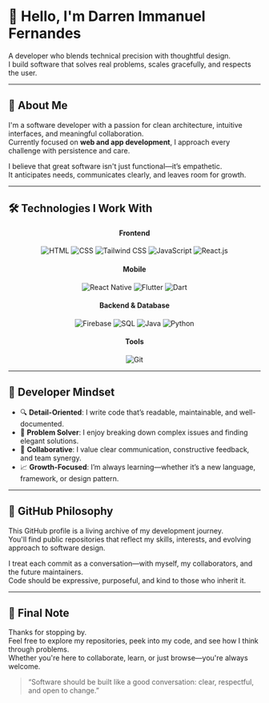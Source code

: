 # 👋 Hello, I'm Darren Immanuel Fernandes

A developer who blends technical precision with thoughtful design.  
I build software that solves real problems, scales gracefully, and respects the user.

---

## 💼 About Me

I'm a software developer with a passion for clean architecture, intuitive interfaces, and meaningful collaboration.  
Currently focused on **web and app development**, I approach every challenge with persistence and care.

I believe that great software isn't just functional—it’s empathetic.  
It anticipates needs, communicates clearly, and leaves room for growth.

---

## 🛠️ Technologies I Work With
<div align="center">
  
  <!-- Frontend -->
  <h4>Frontend</h4>
  <p>
    <img src="https://img.shields.io/badge/HTML5-E34F26?style=for-the-badge&logo=html5&logoColor=white" alt="HTML" />
    <img src="https://img.shields.io/badge/CSS3-1572B6?style=for-the-badge&logo=css3&logoColor=white" alt="CSS" />
    <img src="https://img.shields.io/badge/TailwindCSS-38B2AC?style=for-the-badge&logo=tailwind-css&logoColor=white" alt="Tailwind CSS" />
    <img src="https://img.shields.io/badge/JavaScript-F7DF1E?style=for-the-badge&logo=javascript&logoColor=black" alt="JavaScript" />
    <img src="https://img.shields.io/badge/React-20232A?style=for-the-badge&logo=react&logoColor=61DAFB" alt="React.js" />
  </p>

  <!-- Mobile -->
  <h4>Mobile</h4>
  <p>
    <img src="https://img.shields.io/badge/React_Native-20232A?style=for-the-badge&logo=react&logoColor=61DAFB" alt="React Native" />
    <img src="https://img.shields.io/badge/Flutter-02569B?style=for-the-badge&logo=flutter&logoColor=white" alt="Flutter" />
    <img src="https://img.shields.io/badge/Dart-0175C2?style=for-the-badge&logo=dart&logoColor=white" alt="Dart" />
  </p>

  <!-- Backend & Database -->
  <h4>Backend & Database</h4>
  <p>
    <img src="https://img.shields.io/badge/Firebase-FFCA28?style=for-the-badge&logo=firebase&logoColor=black" alt="Firebase" />
    <img src="https://img.shields.io/badge/SQL-4479A1?style=for-the-badge&logo=postgresql&logoColor=white" alt="SQL" />
    <img src="https://img.shields.io/badge/Java-007396?style=for-the-badge&logo=java&logoColor=white" alt="Java" />
    <img src="https://img.shields.io/badge/Python-3776AB?style=for-the-badge&logo=python&logoColor=white" alt="Python" />
  </p>

  <!-- Tools -->
  <h4>Tools</h4>
  <p>
    <img src="https://img.shields.io/badge/Git-F05032?style=for-the-badge&logo=git&logoColor=white" alt="Git" />
  </p>
</div>

---

## 🧠 Developer Mindset

- 🔍 **Detail-Oriented**: I write code that’s readable, maintainable, and well-documented.  
- 🧩 **Problem Solver**: I enjoy breaking down complex issues and finding elegant solutions.  
- 🤝 **Collaborative**: I value clear communication, constructive feedback, and team synergy.  
- 📈 **Growth-Focused**: I’m always learning—whether it’s a new language, framework, or design pattern.

---

## 📂 GitHub Philosophy

This GitHub profile is a living archive of my development journey.  
You'll find public repositories that reflect my skills, interests, and evolving approach to software design.

I treat each commit as a conversation—with myself, my collaborators, and the future maintainers.  
Code should be expressive, purposeful, and kind to those who inherit it.

---

## 📣 Final Note

Thanks for stopping by.  
Feel free to explore my repositories, peek into my code, and see how I think through problems.  
Whether you're here to collaborate, learn, or just browse—you're always welcome.

> “Software should be built like a good conversation: clear, respectful, and open to change.”
